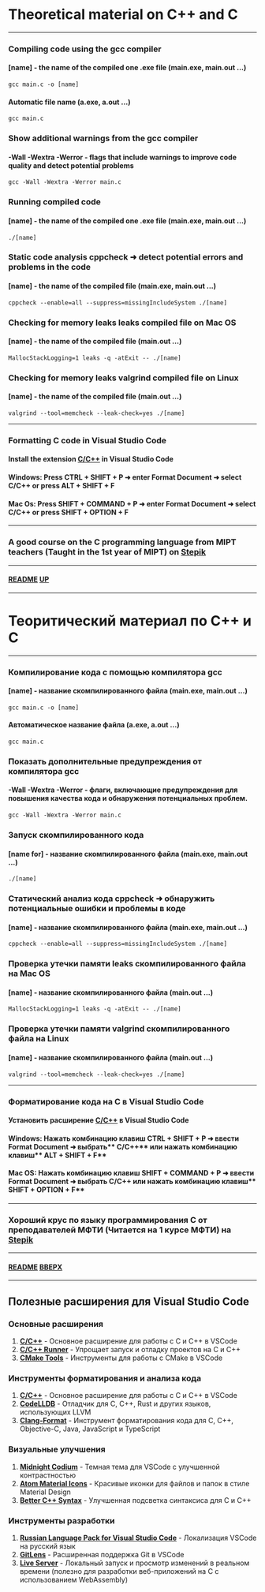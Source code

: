 # Theoretical material on C++ and C
<a name="up"></a>

---

### Compiling code using the gcc compiler
#### [name] - the name of the compiled one .exe file (main.exe, main.out ...)
```commandline
gcc main.c -o [name]
```
#### Automatic file name (a.exe, a.out ...)
```commandline
gcc main.c
```

### Show additional warnings from the gcc compiler
#### **-Wall -Wextra -Werror** - flags that include warnings to improve code quality and detect potential problems
```commandline
gcc -Wall -Wextra -Werror main.c
```

### Running compiled code
#### [name] - the name of the compiled one .exe file (main.exe, main.out ...)
```commandline
./[name]
```

### Static code analysis **cppcheck** ➜ detect potential errors and problems in the code
#### [name] - the name of the compiled file (main.exe, main.out ...)
```commandline
cppcheck --enable=all --suppress=missingIncludeSystem ./[name]
```

### Checking for memory leaks **leaks** compiled file on **Mac OS**
#### [name] - the name of the compiled file (main.out ...)
```commandline
MallocStackLogging=1 leaks -q -atExit -- ./[name]
```


### Checking for memory leaks **valgrind** compiled file on **Linux**
#### [name] - the name of the compiled file (main.out ...)
```commandline
valgrind --tool=memcheck --leak-check=yes ./[name]
```


---

### Formatting C code in Visual Studio Code
#### Install the extension [C/C++](https://marketplace.visualstudio.com/items?itemName=ms-vscode.cpptools) in Visual Studio Code

#### **Windows**: Press **CTRL + SHIFT + P** ➜ enter **Format Document** ➜ select **C/C++** or press **ALT + SHIFT + F**

#### **Mac Os**: Press **SHIFT + COMMAND + P** ➜ enter **Format Document** ➜ select **C/C++** or press **SHIFT + OPTION + F**

---

### A good course on the C programming language from MIPT teachers (Taught in the 1st year of MIPT) on [Stepik](https://stepik.org/course/57680/info)


---

#### [README](README.md) [UP](#up)

---

# Теоритический материал по C++ и C
<a name="вверх"></a>

---

### Компилирование кода с помощью компилятора **gcc**
#### [name] - название скомпилированного файла (main.exe, main.out ...)
```commandline
gcc main.c -o [name]
```
#### Автоматическое название файла (a.exe, a.out ...)
```commandline
gcc main.c
```

### Показать дополнительные предупреждения от компилятора gcc
#### **-Wall -Wextra -Werror** - флаги, включающие предупреждения для повышения качества кода и обнаружения потенциальных проблем.
```commandline
gcc -Wall -Wextra -Werror main.c
```

### Запуск скомпилированного кода 
#### [name for] - название скомпилированного файла (main.exe, main.out ...)
```commandline
./[name]
```

### Статический анализ кода **cppcheck** ➜ обнаружить потенциальные ошибки и проблемы в коде
#### [name] - название скомпилированного файла (main.exe, main.out ...)
```commandline
cppcheck --enable=all --suppress=missingIncludeSystem ./[name]
```

### Проверка утечки памяти **leaks** скомпилированного файла на **Mac OS**
#### [name] - название скомпилированного файла (main.out ...)
```commandline
MallocStackLogging=1 leaks -q -atExit -- ./[name]
```


### Проверка утечки памяти **valgrind** скомпилированного файла на **Linux**
#### [name] - название скомпилированного файла (main.out ...)
```commandline
valgrind --tool=memcheck --leak-check=yes ./[name]
```

---

### Форматирование кода на C в Visual Studio Code
#### Установить расширение [C/C++](https://marketplace.visualstudio.com/items?itemName=ms-vscode.cpptools) в Visual Studio Code

#### **Windows**: Нажать комбинацию клавиш **CTRL + SHIFT + P** ➜ ввести **Format Document** ➜ выбрать** C/C++** или нажать комбинацию клавиш** ALT + SHIFT + F**

#### **Mac OS**: Нажать комбинацию клавиш **SHIFT + COMMAND + P** ➜ ввести **Format Document** ➜ выбрать **C/C++** или нажать комбинацию клавиш** SHIFT + OPTION + F**

---

### Хороший крус по языку программирования C от преподавателей МФТИ (Читается на 1 курсе МФТИ) на [Stepik](https://stepik.org/course/57680/info)

---

#### [README](README.md) [ВВЕРХ](#вверх)

---

## Полезные расширения для **Visual Studio Code**

### Основные расширения

1. [**C/C++**](https://marketplace.visualstudio.com/items?itemName=ms-vscode.cpptools) - Основное расширение для работы с C и C++ в VSCode
2. [**C/C++ Runner**](https://marketplace.visualstudio.com/items?itemName=franneck94.c-cpp-runner) - Упрощает запуск и отладку проектов на C и C++
3. [**CMake Tools**](https://marketplace.visualstudio.com/items?itemName=ms-vscode.cmake-tools) - Инструменты для работы с CMake в VSCode

### Инструменты форматирования и анализа кода

1. [**C/C++**](https://marketplace.visualstudio.com/items?itemName=ms-vscode.cpptools) - Основное расширение для работы с C и C++ в VSCode
2. [**CodeLLDB**](https://marketplace.visualstudio.com/items?itemName=vadimcn.vscode-lldb) - Отладчик для C, C++, Rust и других языков, использующих LLVM
3. [**Clang-Format**](https://marketplace.visualstudio.com/items?itemName=xaver.clang-format) - Инструмент форматирования кода для C, C++, Objective-C, Java, JavaScript и TypeScript

### Визуальные улучшения

1. [**Midnight Codium**](https://marketplace.visualstudio.com/items?itemName=mischah.midnight-codium) - Темная тема для VSCode с улучшенной контрастностью
2. [**Atom Material Icons**](https://marketplace.visualstudio.com/items?itemName=donjayamanne.python-environment-manager) - Красивые иконки для файлов и папок в стиле Material Design
3. [**Better C++ Syntax**](https://marketplace.visualstudio.com/items?itemName=jeff-hykin.better-cpp-syntax) - Улучшенная подсветка синтаксиса для C и C++

### Инструменты разработки

1. [**Russian Language Pack for Visual Studio Code**](https://marketplace.visualstudio.com/items?itemName=MS-CEINTL.vscode-language-pack-ru) - Локализация VSCode на русский язык
2. [**GitLens**](https://marketplace.visualstudio.com/items?itemName=eamodio.gitlens) - Расширенная поддержка Git в VSCode
3. [**Live Server**](https://marketplace.visualstudio.com/items?itemName=ritwickdey.LiveServer) - Локальный запуск и просмотр изменений в реальном времени (полезно для разработки веб-приложений на C с использованием WebAssembly)
   
